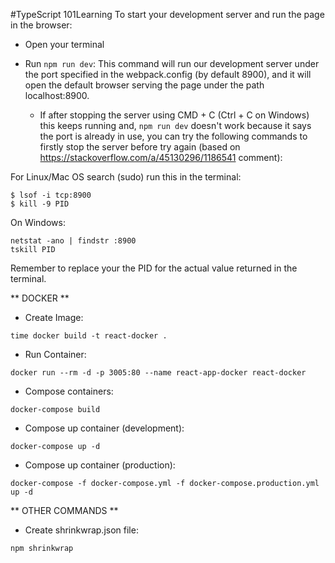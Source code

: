 #TypeScript 101Learning
To start your development server and run the page in the browser:
* Open your terminal
 * Run `npm run dev`: This command will run our development server under the port specified in the webpack.config (by default 8900), and it will open the default browser serving the page under the path localhost:8900.
    
    * If after stopping the server using CMD + C (Ctrl + C on Windows) this keeps running and, `npm run dev` doesn't work because it says the port is already in use, you can try the following commands to firstly stop the server  before try again (based on https://stackoverflow.com/a/45130296/1186541 comment):

For Linux/Mac OS search (sudo) run this in the terminal:

`$ lsof -i tcp:8900`  
`$ kill -9 PID`

On Windows:

`netstat -ano | findstr :8900`  
`tskill PID`

Remember to replace your the PID for the actual value returned in the terminal.

** DOCKER **

* Create Image:

`time docker build -t react-docker .`

* Run Container:

`docker run --rm -d -p 3005:80 --name react-app-docker react-docker`

* Compose containers:

`docker-compose build`

* Compose up container (development):

`docker-compose up -d`

* Compose up container (production):

`docker-compose -f docker-compose.yml -f docker-compose.production.yml up -d`

** OTHER COMMANDS **

* Create shrinkwrap.json file:

`npm shrinkwrap`